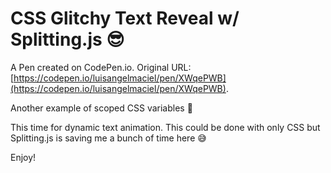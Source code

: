 # CSS Glitchy Text Reveal w/ Splitting.js 😎

A Pen created on CodePen.io. Original URL: [https://codepen.io/luisangelmaciel/pen/XWqePWB](https://codepen.io/luisangelmaciel/pen/XWqePWB).

Another example of scoped CSS variables 💪

This time for dynamic text animation. This could be done with only CSS but Splitting.js is saving me a bunch of time here 😅

Enjoy!